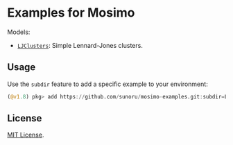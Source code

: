 # Examples for Mosimo

Models:
- [`LJClusters`](./LJClusters/): Simple Lennard-Jones clusters.

## Usage

Use the `subdir` feature to add a specific example to your environment:

```julia
(@v1.8) pkg> add https://github.com/sunoru/mosimo-examples.git:subdir=LJClusters
```

## License

[MIT License](./LICENSE).
